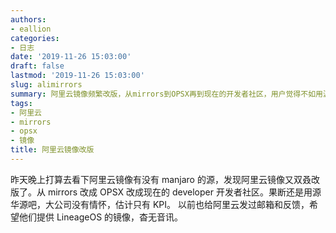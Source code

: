 ```yaml
---
authors:
- eallion
categories:
- 日志
date: '2019-11-26 15:03:00'
draft: false
lastmod: '2019-11-26 15:03:00'
slug: alimirrors
summary: 阿里云镜像频繁改版，从mirrors到OPSX再到现在的开发者社区，用户觉得不如用源华源稳定。吐槽大公司缺乏情怀只关注KPI。之前曾反馈希望增加LineageOS镜像但未获回应。
tags:
- 阿里云
- mirrors
- opsx
- 镜像
title: 阿里云镜像改版
---
```


昨天晚上打算去看下阿里云镜像有没有 manjaro 的源，发现阿里云镜像又双叒改版了。从 mirrors 改成 OPSX 改成现在的 developer 开发者社区。果断还是用源华源吧，大公司没有情怀，估计只有 KPI。
以前也给阿里云发过邮箱和反馈，希望他们提供 LineageOS 的镜像，杳无音讯。